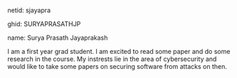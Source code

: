 netid: sjayapra

ghid: SURYAPRASATHJP

name: Surya Prasath Jayaprakash

I am a first year grad student. I am excited to read some paper and do some research in the course. My instrests lie in the area of cybersecurity and would like to take some papers on securing software from attacks on then.